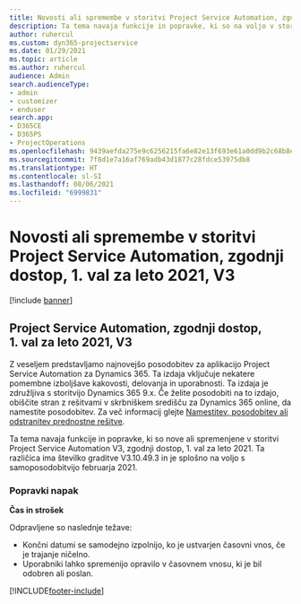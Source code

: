 ```yaml
---
title: Novosti ali spremembe v storitvi Project Service Automation, zgodnji dostop, 1. val za leto 2021, V3
description: Ta tema navaja funkcije in popravke, ki so na voljo v storitvi Project Service Automation, zgodnji dostop, 1. val za leto 2021, V3.
author: ruhercul
ms.custom: dyn365-projectservice
ms.date: 01/29/2021
ms.topic: article
ms.author: ruhercul
audience: Admin
search.audienceType:
- admin
- customizer
- enduser
search.app:
- D365CE
- D365PS
- ProjectOperations
ms.openlocfilehash: 9439aefda275e9c6256215fa6e82e13f693e61a0dd9b2c68b8e5273eeac4d64b
ms.sourcegitcommit: 7f8d1e7a16af769adb43d1877c28fdce53975db8
ms.translationtype: HT
ms.contentlocale: sl-SI
ms.lasthandoff: 08/06/2021
ms.locfileid: "6999831"
---
```

# <a name="whats-new-or-changed-in-project-service-automation-early-access-wave-1-2021-v3"></a>Novosti ali spremembe v storitvi Project Service Automation, zgodnji dostop, 1. val za leto 2021, V3

[!include [banner](../includes/psa-now-project-operations.md)]

## <a name="project-service-automation-early-access-wave-1-2021-v3"></a>Project Service Automation, zgodnji dostop, 1. val za leto 2021, V3

Z veseljem predstavljamo najnovejšo posodobitev za aplikacijo Project Service Automation za Dynamics 365. Ta izdaja vključuje nekatere pomembne izboljšave kakovosti, delovanja in uporabnosti. Ta izdaja je združljiva s storitvijo Dynamics 365 9.x. Če želite posodobiti na to izdajo, obiščite stran z rešitvami v skrbniškem središču za Dynamics 365 online, da namestite posodobitev. Za več informacij glejte [Namestitev, posodobitev ali odstranitev prednostne rešitve](/power-platform/admin/install-remove-preferred-solution).

Ta tema navaja funkcije in popravke, ki so nove ali spremenjene v storitvi Project Service Automation V3, zgodnji dostop, 1. val za leto 2021. Ta različica ima številko graditve V3.10.49.3 in je splošno na voljo s samoposodobitvijo februarja 2021.


### <a name="bug-fixes"></a>Popravki napak

**Čas in strošek**

Odpravljene so naslednje težave:

- Končni datumi se samodejno izpolnijo, ko je ustvarjen časovni vnos, če je trajanje ničelno.
- Uporabniki lahko spremenijo opravilo v časovnem vnosu, ki je bil odobren ali poslan.


[!INCLUDE[footer-include](../includes/footer-banner.md)]